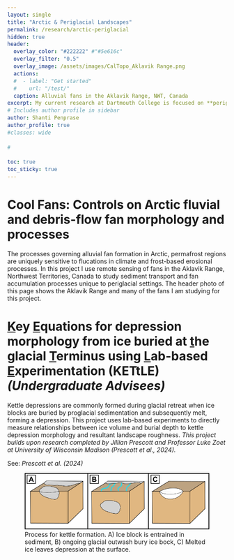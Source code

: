```yaml
---
layout: single
title: "Arctic & Periglacial Landscapes"
permalink: /research/arctic-periglacial
hidden: true
header:
  overlay_color: "#222222" #"#5e616c"
  overlay_filter: "0.5"
  overlay_image: /assets/images/CalTopo_Aklavik Range.png
  actions:
  #  - label: "Get started"
  #    url: "/test/"
  caption: Alluvial fans in the Aklavik Range, NWT, Canada
excerpt: My current research at Dartmouth College is focused on **periglacial landscape evolution and Arctic alluvial fan formation processes**.<br><br>These projects combine remote sensing, fieldwork, and laboratory experimentation to understand post-glacial landscape evolution.
# Includes author profile in sidebar
author: Shanti Penprase
author_profile: true
#classes: wide

# 

toc: true
toc_sticky: true        
---
```


# Cool Fans: Controls on Arctic fluvial and debris-flow fan morphology and processes
The processes governing alluvial fan formation in Arctic, permafrost regions are uniquely sensitive to flucations in climate and frost-based erosional processes. In this project I use remote sensing of fans in the Aklavik Range, Northwest Territories, Canada to study sediment transport and fan accumulation processes unique to periglacial settings. The header photo of this page shows the Aklavik Range and many of the fans I am studying for this project.

# <u>K</u>ey <u>E</u>quations for depression morphology from ice buried at <u>t</u>he glacial <u>T</u>erminus using <u>L</u>ab-based <u>E</u>xperimentation (KETtLE) <i>(Undergraduate Advisees)</i>

Kettle depressions are commonly formed during glacial retreat when ice blocks are buried by proglacial sedimentation and subsequently melt, forming a depression. This project uses lab-based experiments to directly measure relationships between ice volume and burial depth to kettle depression morphology and resultant landscape roughness. <i>This project builds upon research completed by Jillian Prescott and Professor Luke Zoet at University of Wisconsin Madison (Prescott et al., 2024).</i> 

See: <i>Prescott et al. (2024)</i>

<figure class="single">
	<img src="/assets/images/Kettle Formation Diagram_only kettles.png">
	<figcaption> Process for kettle formation. A) Ice block is entrained in sediment, B) ongoing glacial outwash bury ice bock, C) Melted ice leaves depression at the surface. </figcaption>
</figure>

